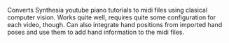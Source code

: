 Converts Synthesia youtube piano tutorials to midi files using clasical computer vision. Works quite well, requires quite some configuration for each video, though. Can also integrate hand positions from imported hand poses and use them to add hand information to the midi files.
